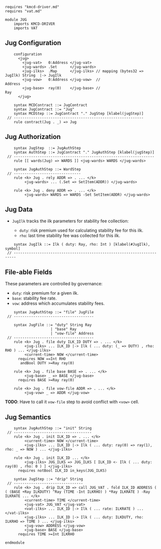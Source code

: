 ```k
requires "kmcd-driver.md"
requires "vat.md"

module JUG
    imports KMCD-DRIVER
    imports VAT
```

Jug Configuration
-----------------

```k
    configuration
      <jug>
        <jug-vat>   0:Address </jug-vat>
        <jug-wards> .Set      </jug-wards>
        <jug-ilks>  .Map      </jug-ilks> // mapping (bytes32 => JugIlk) String  |-> JugIlk
        <jug-vow>   0:Address </jug-vow>  //                             Address
        <jug-base>  ray(0)    </jug-base> //                             Ray
      </jug>
```

```k
    syntax MCDContract ::= JugContract
    syntax JugContract ::= "Jug"
    syntax MCDStep ::= JugContract "." JugStep [klabel(jugStep)]
 // ------------------------------------------------------------
    rule contract(Jug . _) => Jug
```

Jug Authorization
-----------------

```k
    syntax JugStep  ::= JugAuthStep
    syntax AuthStep ::= JugContract "." JugAuthStep [klabel(jugStep)]
 // -----------------------------------------------------------------
    rule [[ wards(Jug) => WARDS ]] <jug-wards> WARDS </jug-wards>

    syntax JugAuthStep ::= WardStep
 // -------------------------------
    rule <k> Jug . rely ADDR => . ... </k>
         <jug-wards> ... (.Set => SetItem(ADDR)) </jug-wards>

    rule <k> Jug . deny ADDR => . ... </k>
         <jug-wards> WARDS => WARDS -Set SetItem(ADDR) </jug-wards>
```

Jug Data
--------

-   `JugIlk` tracks the ilk parameters for stability fee collection:

    -   `duty`: risk premium used for calculating stability fee for this ilk.
    -   `rho`: last time stability fee was collected for this ilk.

```k
    syntax JugIlk ::= Ilk ( duty: Ray, rho: Int ) [klabel(#JugIlk), symbol]
 // -----------------------------------------------------------------------
```

File-able Fields
----------------

These parameters are controlled by governance:

-   `duty`: risk premium for a given ilk.
-   `base`: stability fee rate.
-   `vow`: address which accumulates stability fees.

```k
    syntax JugAuthStep ::= "file" JugFile
 // -------------------------------------

    syntax JugFile ::= "duty" String Ray
                     | "base" Ray
                     | "vow-file" Address
 // -------------------------------------
    rule <k> Jug . file duty ILK_ID DUTY => . ... </k>
         <jug-ilks> ... ILK_ID |-> Ilk ( ... duty: (_ => DUTY) , rho: RHO ) ... </jug-ilks>
         <current-time> NOW </current-time>
      requires NOW ==Int RHO
       andBool DUTY >=Ray ray(0)

    rule <k> Jug . file base BASE => . ... </k>
         <jug-base> _ => BASE </jug-base>
      requires BASE >=Ray ray(0)

    rule <k> Jug . file vow-file ADDR => . ... </k>
         <jug-vow> _ => ADDR </jug-vow>
```

**TODO**: Have to call it `vow-file` step to avoid conflict with `<vow>` cell.

Jug Semantics
-------------

```k
    syntax JugAuthStep ::= "init" String
 // ------------------------------------
    rule <k> Jug . init ILK_ID => . ... </k>
         <current-time> NOW </current-time>
         <jug-ilks> ... ILK_ID |-> Ilk ( ... duty: ray(0) => ray(1), rho: _ => NOW ) ... </jug-ilks>

    rule <k> Jug . init ILK_ID ... </k>
         <jug-ilks> JUG_ILKS => JUG_ILKS [ ILK_ID <- Ilk ( ... duty: ray(0) , rho: 0 ) ] </jug-ilks>
      requires notBool ILK_ID in_keys(JUG_ILKS)
```

```k
    syntax JugStep ::= "drip" String
 // --------------------------------
    rule <k> Jug . drip ILK_ID => call JUG_VAT . fold ILK_ID ADDRESS ( ( (BASE +Ray ILKDUTY) ^Ray (TIME -Int ILKRHO) ) *Ray ILKRATE ) -Ray ILKRATE ... </k>
         <current-time> TIME </current-time>
         <jug-vat> JUG_VAT </jug-vat>
         <vat-ilks> ... ILK_ID |-> Ilk ( ... rate: ILKRATE ) ... </vat-ilks>
         <jug-ilks> ... ILK_ID |-> Ilk ( ... duty: ILKDUTY, rho: ILKRHO => TIME ) ... </jug-ilks>
         <jug-vow> ADDRESS </jug-vow>
         <jug-base> BASE </jug-base>
      requires TIME >=Int ILKRHO
```

```k
endmodule
```
